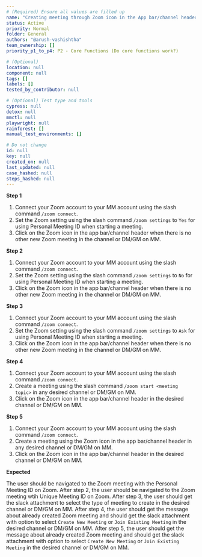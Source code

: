 ```yaml
---
# (Required) Ensure all values are filled up
name: "Creating meeting through Zoom icon in the App bar/channel header."
status: Active
priority: Normal
folder: General
authors: "@arush-vashishtha"
team_ownership: []
priority_p1_to_p4: P2 - Core Functions (Do core functions work?)

# (Optional)
location: null
component: null
tags: []
labels: []
tested_by_contributor: null

# (Optional) Test type and tools
cypress: null
detox: null
mmctl: null
playwright: null
rainforest: []
manual_test_environments: []

# Do not change
id: null
key: null
created_on: null
last_updated: null
case_hashed: null
steps_hashed: null
---
```


**Step 1**

1. Connect your Zoom account to your MM account using the slash command `/zoom connect`.
2. Set the Zoom setting using the slash command `/zoom settings` to `Yes` for using Personal Meeting ID when starting a meeting.
3. Click on the Zoom icon in the app bar/channel header when there is no other new Zoom meeting in the channel or DM/GM on MM.

**Step 2**

1. Connect your Zoom account to your MM account using the slash command `/zoom connect`.
2. Set the Zoom setting using the slash command `/zoom settings` to `No` for using Personal Meeting ID when starting a meeting.
3. Click on the Zoom icon in the app bar/channel header when there is no other new Zoom meeting in the channel or DM/GM on MM.

**Step 3**

1. Connect your Zoom account to your MM account using the slash command `/zoom connect`.
2. Set the Zoom setting using the slash command `/zoom settings` to `Ask` for using Personal Meeting ID when starting a meeting.
3. Click on the Zoom icon in the app bar/channel header when there is no other new Zoom meeting in the channel or DM/GM on MM.

**Step 4**

1. Connect your Zoom account to your MM account using the slash command `/zoom connect`.
2. Create a meeting using the slash command `/zoom start <meeting topic>` in any desired channel or DM/GM on MM.
3. Click on the Zoom icon in the app bar/channel header in the desired channel or DM/GM on MM.

**Step 5**

1. Connect your Zoom account to your MM account using the slash command `/zoom connect`.
2. Create a meeting using the Zoom icon in the app bar/channel header in any desired channel or DM/GM on MM.
3. Click on the Zoom icon in the app bar/channel header in the desired channel or DM/GM on MM.

**Expected**

The user should be navigated to the Zoom meeting with the Personal Meeting ID on Zoom.
After step 2, the user should be navigated to the Zoom meeting wtih Unique Meeting ID on Zoom.
After step 3, the user should get the slack attachment to select the type of meeting to create in the desired channel or DM/GM on MM.
After step 4, the user should get the message about already created Zoom meeting and should get the slack attachment with option to select `Create New Meeting` or `Join Existing Meeting` in the desired channel or DM/GM on MM.
After step 5, the user should get the message about already created Zoom meeting and should get the slack attachment with option to select `Create New Meeting` or `Join Existing Meeting` in the desired channel or DM/GM on MM.